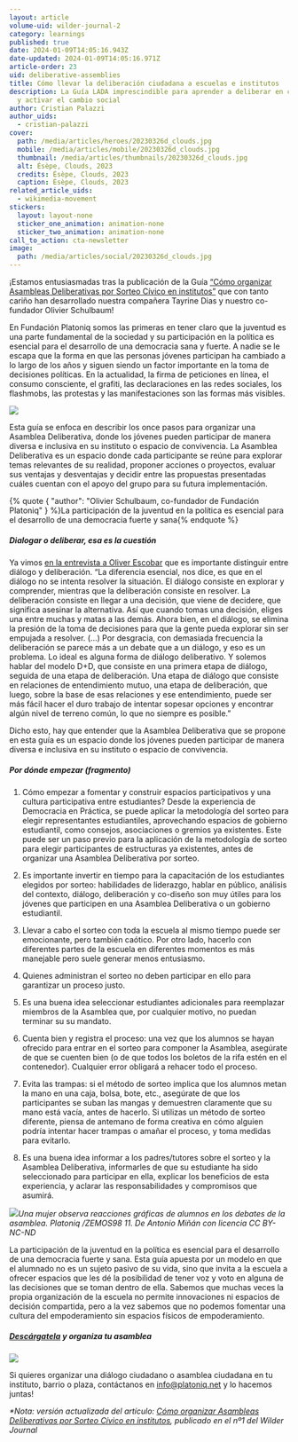 ```yaml
---
layout: article
volume-uid: wilder-journal-2
category: learnings
published: true
date: 2024-01-09T14:05:16.943Z
date-updated: 2024-01-09T14:05:16.971Z
article-order: 23
uid: deliberative-assemblies
title: Cómo llevar la deliberación ciudadana a escuelas e institutos
description: La Guía LADA imprescindible para aprender a deliberar en colectivo
  y activar el cambio social
author: Cristian Palazzi
author_uids:
  - cristian-palazzi
cover:
  path: /media/articles/heroes/20230326d_clouds.jpg
  mobile: /media/articles/mobile/20230326d_clouds.jpg
  thumbnail: /media/articles/thumbnails/20230326d_clouds.jpg
  alt: Ésèpe, Clouds, 2023
  credits: Ésèpe, Clouds, 2023
  caption: Ésèpe, Clouds, 2023
related_article_uids:
  - wikimedia-movement
stickers:
  layout: layout-none
  sticker_one_animation: animation-none
  sticker_two_animation: animation-none
call_to_action: cta-newsletter
image:
  path: /media/articles/social/20230326d_clouds.jpg
---
```

¡Estamos entusiasmadas tras la publicación de la Guía [“Cómo organizar Asambleas Deliberativas por Sorteo Cívico en institutos”](https://laaventuradeaprender.intef.es/wp-content/uploads/2023/07/60_22_RED_LADA_Como-hacer-asambleas-deliberativas-R3.pdf) que con tanto cariño han desarrollado nuestra compañera Tayrine Dias y nuestro co-fundador Olivier Schulbaum!

En Fundación Platoniq somos las primeras en tener claro que la juventud es una parte fundamental de la sociedad y su participación en la política es esencial para el desarrollo de una democracia sana y fuerte. A nadie se le escapa que la forma en que las personas jóvenes participan ha cambiado a lo largo de los años y siguen siendo un factor importante en la toma de decisiones políticas. En la actualidad, la firma de peticiones en línea, el consumo consciente, el grafiti, las declaraciones en las redes sociales, los flashmobs, las protestas y las manifestaciones son las formas más visibles.

![](https://lh7-us.googleusercontent.com/x32Hm1xTpJUhI9DBYAUPEV3n0e4Eci4bxPyDYi6QgP6qC2Ro-DIILGRgw4W4EtLdB_7-uby5dDRRvS_BE7Sfd7vFPgGstLManFHNwVmnDk_MYYWhPH1oo2RDScVqAwbmGFbnqnWaUE9IuzVteKZbQhA)

Esta guía se enfoca en describir los once pasos para organizar una Asamblea Deliberativa, donde los jóvenes pueden participar de manera diversa e inclusiva en su instituto o espacio de convivencia. La Asamblea Deliberativa es un espacio donde cada participante se reúne para explorar temas relevantes de su realidad, proponer acciones o proyectos, evaluar sus ventajas y desventajas y decidir entre las propuestas presentadas cuáles cuentan con el apoyo del grupo para su futura implementación.

{% quote { "author": "Olivier Schulbaum, co-fundador de Fundación Platoniq" } %}La participación de la juventud en la política es esencial para el desarrollo de una democracia fuerte y sana{% endquote %}

##### Dialogar o deliberar, esa es la cuestión

Ya vimos [en la entrevista a Oliver Escobar](https://journal.platoniq.net/es/wilder-journal-1/interviews/oliver-escobar/) que es importante distinguir entre diálogo y deliberación. “La diferencia esencial, nos dice, es que en el diálogo no se intenta resolver la situación. El diálogo consiste en explorar y comprender, mientras que la deliberación consiste en resolver. La deliberación consiste en llegar a una decisión, que viene de decidere, que significa asesinar la alternativa. Así que cuando tomas una decisión, eliges una entre muchas y matas a las demás. Ahora bien, en el diálogo, se elimina la presión de la toma de decisiones para que la gente pueda explorar sin ser empujada a resolver. (...) Por desgracia, con demasiada frecuencia la deliberación se parece más a un debate que a un diálogo, y eso es un problema. Lo ideal es alguna forma de diálogo deliberativo. Y solemos hablar del modelo D+D, que consiste en una primera etapa de diálogo, seguida de una etapa de deliberación. Una etapa de diálogo que consiste en relaciones de entendimiento mutuo, una etapa de deliberación, que luego, sobre la base de esas relaciones y ese entendimiento, puede ser más fácil hacer el duro trabajo de intentar sopesar opciones y encontrar algún nivel de terreno común, lo que no siempre es posible.”

Dicho esto, hay que entender que la Asamblea Deliberativa que se propone en esta guía es un espacio donde los jóvenes pueden participar de manera diversa e inclusiva en su instituto o espacio de convivencia.

##### Por dónde empezar (fragmento)

1. Cómo empezar a fomentar y construir espacios participativos y una cultura participativa entre estudiantes? Desde la experiencia de Democracia en Práctica, se puede aplicar la metodología del sorteo para elegir representantes estudiantiles, aprovechando espacios de gobierno estudiantil, como consejos, asociaciones o gremios ya existentes. Este puede ser un paso previo para la aplicación de la metodología de sorteo para elegir participantes de estructuras ya existentes, antes de organizar una Asamblea Deliberativa por sorteo.

2. Es importante invertir en tiempo para la capacitación de los estudiantes elegidos por sorteo: habilidades de liderazgo, hablar en público, análisis del contexto, diálogo, deliberación y co-diseño son muy útiles para los jóvenes que participen en una Asamblea Deliberativa o un gobierno estudiantil. 

3. Llevar a cabo el sorteo con toda la escuela al mismo tiempo puede ser emocionante, pero también caótico. Por otro lado, hacerlo con diferentes partes de la escuela en diferentes momentos es más manejable pero suele generar menos entusiasmo.

4. Quienes administran el sorteo no deben participar en ello para garantizar un proceso justo.

5. Es una buena idea seleccionar estudiantes adicionales para reemplazar miembros de la Asamblea que, por cualquier motivo, no puedan terminar su su mandato.

6. Cuenta bien y registra el proceso: una vez que los alumnos se hayan ofrecido para entrar en el sorteo para componer la Asamblea, asegúrate de que se cuenten bien (o de que todos los boletos de la rifa estén en el contenedor). Cualquier error obligará a rehacer todo el proceso.

7. Evita las trampas: si el método de sorteo implica que los alumnos metan la mano en una caja, bolsa, bote, etc., asegúrate de que los participantes se suban las mangas y demuestren claramente que su mano está vacía, antes de hacerlo. Si utilizas un método de sorteo diferente, piensa de antemano de forma creativa en cómo alguien podría intentar hacer trampas o amañar el proceso, y toma medidas para evitarlo.

8. Es una buena idea informar a los padres/tutores sobre el sorteo y la Asamblea Deliberativa, informarles de que su estudiante ha sido seleccionado para participar en ella, explicar los beneficios de esta experiencia, y aclarar las responsabilidades y compromisos que asumirá.

![](https://lh7-us.googleusercontent.com/M9gVIK9KlQTNxlxU7XXwdfyrlfRAcFIGjeyCeyxy8r3-A8LtFirUOYcac18txthTxbp-a5JWY7eCmnGeUI1W72WQ4HQO-iO8jzTF_dG-V03ambti7dGBgTM320-V8UZIteRSh6yzvIek0GIMrplHMJo)*Una mujer observa reacciones gráficas de alumnos en los debates de la asamblea. Platoniq /ZEMOS98 11. De Antonio Miñán con licencia CC BY-NC-ND*

La participación de la juventud en la política es esencial para el desarrollo de una democracia fuerte y sana. Esta guía apuesta por un modelo en que el alumnado no es un sujeto pasivo de su vida, sino que invita a la escuela a ofrecer espacios que les dé la posibilidad de tener voz y voto en alguna de las decisiones que se toman dentro de ella. Sabemos que muchas veces la propia organización de la escuela no permite innovaciones ni espacios de decisión compartida, pero a la vez sabemos que no podemos fomentar una cultura del empoderamiento sin espacios físicos de empoderamiento.

##### [Descárgatela](https://laaventuradeaprender.intef.es/wp-content/uploads/2023/07/60_22_RED_LADA_Como-hacer-asambleas-deliberativas-R3.pdf) y organiza tu asamblea

![](https://lh7-us.googleusercontent.com/n1bB31f8lvxIyUjhvOMpyA_yQumPtESKPmXB5LM1EZ3fcVgUfoveZ6_zyuZEyu16vUOqv0f2XHn5bkZ-eex_XtjYhw9Aq-cCr_s0cg7lVhTC6yhCq7fM7C710dlT4D236IOQQ0-jmx8GL5vHZNf5VAA)

Si quieres organizar una diálogo ciudadano o asamblea ciudadana en tu instituto, barrio o plaza, contáctanos en info@platoniq.net y lo hacemos juntas!

*\*Nota: versión actualizada del artículo: [Cómo organizar Asambleas Deliberativas por Sorteo Cívico en institutos](https://journal.platoniq.net/es/wilder-journal-1/learnings/deliberative-assemblies/), publicado en el nº1 del Wilder Journal*
